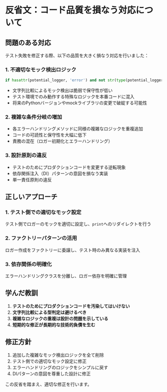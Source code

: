 # 反省文：コード品質を損なう対応について

## 問題のある対応

テスト失敗を修正する際、以下の品質を大きく損なう対応を行いました：

### 1. 不適切なモック検出ロジック
```python
if hasattr(potential_logger, 'error') and not str(type(potential_logger)).startswith("<class 'unittest.mock"):
```
- 文字列比較によるモック検出は脆弱で保守性が低い
- テスト環境でのみ動作する特殊なロジックを本番コードに混入
- 将来のPythonバージョンやmockライブラリの変更で破綻する可能性

### 2. 複雑な条件分岐の増加
- 各エラーハンドリングメソッドに同様の複雑なロジックを重複追加
- コードの可読性と保守性を大幅に低下
- 責務の混在（ロガー初期化とエラーハンドリング）

### 3. 設計原則の違反
- テストのためにプロダクションコードを変更する逆転現象
- 依存関係注入（DI）パターンの意図を損なう実装
- 単一責任原則の違反

## 正しいアプローチ

### 1. テスト側での適切なモック設定
テスト側でロガーのモックを適切に設定し、`print`へのリダイレクトを行う

### 2. ファクトリーパターンの活用
ロガー作成をファクトリーに委譲し、テスト時のみ異なる実装を注入

### 3. 依存関係の明確化
エラーハンドリングクラスを分離し、ロガー依存を明確に管理

## 学んだ教訓

1. **テストのためにプロダクションコードを汚染してはいけない**
2. **文字列比較による型判定は避けるべき**
3. **複雑なロジックの重複は設計の問題を示している**
4. **短期的な修正が長期的な技術的負債を生む**

## 修正方針

1. 追加した複雑なモック検出ロジックを全て削除
2. テスト側での適切なモック設定に修正
3. エラーハンドリングのロジックをシンプルに戻す
4. DIパターンの意図を尊重した設計に修正

この反省を踏まえ、適切な修正を行います。